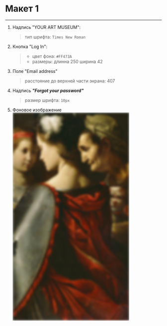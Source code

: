 # Макет 1
----------
1. Надпись "YOUR ART MUSEUM":
    > тип шрифта: `Times New Roman`
2. Кнопка "Log In":
    > - цвет фона: `#FF473A`
    > - размеры: длинна 250 ширина 42
3. Поле "Email address"
    > расстояние до верхней части экрана: 407
4. Надпись ***"Forgot your password"***
    > размер шрифта: `10px`
5. Фоновое изображение 
![Облом](Background_Image.png)
